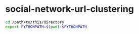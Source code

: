 # social-network-url-clustering

```bash
cd /path/to/this/directory
export PYTHONPATH=$(pwd):$PYTHONPATH
```
